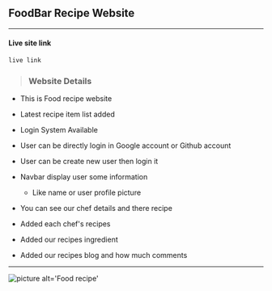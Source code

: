## FoodBar Recipe Website
- - - -
#### Live site link
```javascript
live link
```


>### Website Details
 * This is Food recipe website

 * Latest recipe item list added
 
 * Login System Available

 * User can be directly login in Google account or Github account 

 * User can be create new user then login it
 
 * Navbar display user some information
   * Like name or user profile picture

 * You can see our chef details and there recipe

 * Added each chef's recipes

 * Added our recipes ingredient 

 * Added our recipes blog and how much comments 


- - - -


![picture alt='Food recipe'](https://i.ibb.co/vPX4gmQ/thumb.png)